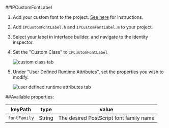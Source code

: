 ##IPCustomFontLabel

1. Add your custom font to the project. [See here](http://jaysonlane.net/2012/07/using-custom-fonts-on-iphone-ipad/) for instructions.
2. Add `IPCustomFontLabel.h` and `IPCustomFontLabel.m` to your project.
3. Select your label in interface builder, and navigate to the identity inspector.
4. Set the "Custom Class" to `IPCustomFontLabel` 
   
   ![custom class tab](http://i.imgur.com/HH5e7Sd.png)

5. Under "User Defined Runtime Attributes", set the properties you wish to modify. 
   
   ![user defined runtime attributes tab](http://i.imgur.com/prnw1Se.png)

##Available properties:


| keyPath        | type         | value                                    |
| -------------- | ------------ | ---------------------------------------- |
| `fontFamily`   | String       | The desired PostScript font family name  |